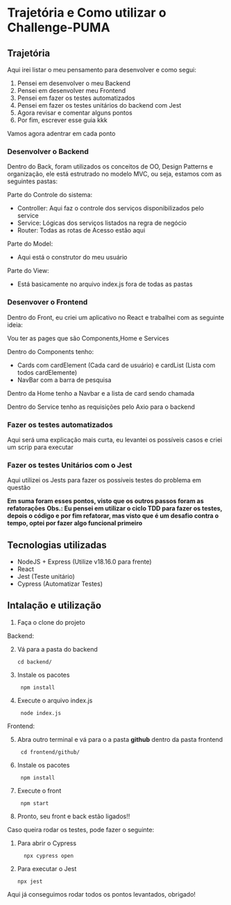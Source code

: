 # Trajetória e Como utilizar o Challenge-PUMA

## Trajetória

Aqui irei listar o meu pensamento para desenvolver e como segui:

1. Pensei em desenvolver o meu Backend
2. Pensei em desenvolver meu Frontend
3. Pensei em fazer os testes automatizados
4. Pensei em fazer os testes unitários do backend com Jest
5. Agora revisar e comentar alguns pontos
6. Por fim, escrever esse guia kkk


Vamos agora adentrar em cada ponto

### Desenvolver o Backend

Dentro do Back, foram utilizados os conceitos de OO, Design Patterns e organização, ele está estrutrado no modelo MVC, ou seja, estamos com as seguintes pastas:

Parte do Controle do sistema:
* Controller: Aqui faz o controle dos serviços disponibilizados pelo service
* Service: Lógicas dos serviços listados na regra de negócio
* Router: Todas as rotas de Acesso estão aqui

Parte do Model:
* Aqui está o construtor do meu usuário

Parte do View:
* Está basicamente no arquivo index.js fora de todas as pastas

### Desenvover o Frontend

Dentro do Front, eu criei um aplicativo no React e trabalhei com as seguinte ideia:

Vou ter as pages que são Components,Home e Services

Dentro do Components tenho:
* Cards com cardElement (Cada card de usuário) e cardList (Lista com todos cardElemente)
* NavBar com a barra de pesquisa

Dentro da Home tenho a Navbar e a lista de card sendo chamada

Dentro do Service tenho as requisições pelo Axio para o backend

### Fazer os testes automatizados

Aqui será uma explicação mais curta, eu levantei os possíveis casos e criei um scrip para executar

### Fazer os testes Unitários com o Jest

Aqui utilizei os Jests para fazer os possíveis testes do problema em questão

**Em suma foram esses pontos, visto que os outros passos foram as refatorações**
**Obs.: Eu pensei em utilizar o ciclo TDD para fazer os testes, depois o código e por fim refatorar, mas visto que é um desafio contra o tempo, optei por fazer algo funcional primeiro**

## Tecnologias utilizadas

* NodeJS + Express (Utilize v18.16.0 para frente)
* React
* Jest (Teste unitário)
* Cypress (Automatizar Testes)

## Intalação e utilização

1. Faça o clone do projeto
 
Backend:

2. Vá para a pasta do backend

     ```
     cd backend/
     ```
     
3.  Instale os pacotes

    ```
     npm install
    ```
    
4. Execute o arquivo index.js

    ```
     node index.js
    ```
    
Frontend: 

5. Abra outro terminal e vá para o a pasta **github** dentro da pasta frontend

    ```
     cd frontend/github/
    ```
    
6.  Instale os pacotes

    ```
     npm install
    ```
7. Execute o front

    ```
     npm start
    ```
    
8. Pronto, seu front e back estão ligados!!

Caso queira rodar os testes, pode fazer o seguinte:

1. Para abrir o Cypress

    ```
      npx cypress open
    ```
    
3. Para executar o Jest

   ```
   npx jest
   ```
  
Aqui já conseguimos rodar todos os pontos levantados, obrigado!
